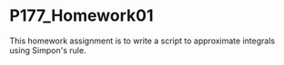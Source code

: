 # P177_Homework01
This homework assignment is to write a script to approximate integrals using Simpon's rule.
